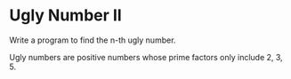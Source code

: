 # Ugly Number II

Write a program to find the n-th ugly number.

Ugly numbers are positive numbers whose prime factors only include 2, 3, 5.